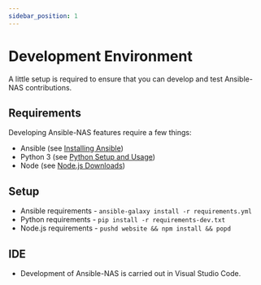 ```yaml
---
sidebar_position: 1
---
```


# Development Environment

A little setup is required to ensure that you can develop and test Ansible-NAS contributions.

## Requirements

Developing Ansible-NAS features require a few things:

- Ansible (see [Installing Ansible](https://docs.ansible.com/ansible/latest/installation_guide/intro_installation.html))
- Python 3 (see [Python Setup and Usage](https://docs.python.org/3/using/index.html))
- Node (see [Node.js Downloads](https://nodejs.org/en/download/))

## Setup

- Ansible requirements - `ansible-galaxy install -r requirements.yml`
- Python requirements - `pip install -r requirements-dev.txt`
- Node.js requirements - `pushd website && npm install && popd`

## IDE

- Development of Ansible-NAS is carried out in Visual Studio Code.
